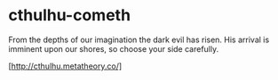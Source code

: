 cthulhu-cometh
==============

From the depths of our imagination the dark evil has risen. His arrival is imminent upon our shores, so choose your side carefully.

[http://cthulhu.metatheory.co/]
